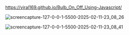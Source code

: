 https://viral169.github.io/Bulb_On_Off_Using-Javascript/

![screencapture-127-0-0-1-5500-2025-02-11-23_08_26](https://github.com/user-attachments/assets/5260e7df-62e1-48e0-af63-c27892ce46b0)

![screencapture-127-0-0-1-5500-2025-02-11-23_08_41](https://github.com/user-attachments/assets/f9a21dec-9c6f-4863-b016-e62e1bf0d056)
